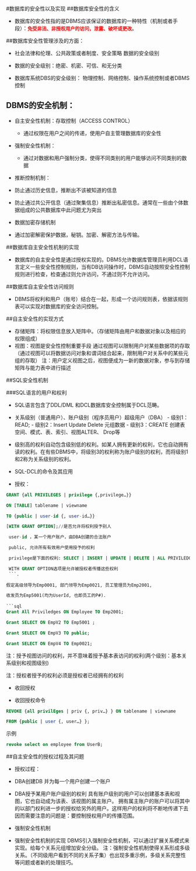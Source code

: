 #数据库的安全性以及实现
##数据库安全性的含义
 - 数据库的安全性指的是DBMS应该保证的数据库的一种特性（机制或者手段）：<strong><font color = "red" size = 2>免受非法、非授权用户的访问，泄露、破坏或更改</font></strong>。

##数据库安全性管理涉及的方面：

- 社会法律和伦理、公共政策或者制度、安全策略 数据的安全级别

- 数据的安全级别：绝密、机密、可信、和无分类

- 数据库系统DBS的安全级别： 物理控制、网络控制、操作系统控制或者DBMS控制

## DBMS的安全机制：

 - 自主安全性机制：存取控制（ACCESS CONTROL）

   - 通过权限在用户之间的传递，使用户自主管理数据库的安全性

- 强制安全性机制：

   - 通过对数据和用户强制分类，使得不同类别的用户能够访问不同类别的数据

- 推断控制机制：

 - 防止通过历史信息，推断出不该被知道的信息

 - 防止通过共公开信息（通过聚集信息）推断出私密信息。通常在一些由个体数据组成的公共数据库中此问题尤为突出

- 数据加密存储机制

 - 通过加密解密保护数据，秘钥。加密、解密方法与传输。


##数据库自主安全性机制的实现
 - 数据库的自主安全性是通过授权实现的。DBMS允许数据库管理员利用DCL语言定义一些安全性控制规则，当有DB访问操作时，DBMS自动按照安全性控制规则进行检查，检查通过则允许访问，不通过则不允许访问。

##数据库自主安全性访问规则
 - DBMS将权利和用户（账号）结合在一起，形成一个访问规则表，依据该规则表可以实现对数据库的安全访问控制。


##自主安全性的实现方式

- 存储矩阵：将权限信息放入矩阵中。（存储矩阵由用户和数据对象以及相应的权限组成）
- 视图：视图是安全性控制重要手段 通过视图可以限制用户对某些数据项的存取（通过视图可以将数据访问对象和谓词结合起来，限制用户对关系中的某些元组的存取）
注：用户定义视图之后，视图便成为一新的数据对象，参与到存储矩阵与能力表中进行描述

##SQL安全性机制

###SQL语言的用户和权利

- SQL语言包含了DDL/DML 和DCL数据库安全控制属于DCL范畴。

 - 关系级别（普通用户）、账户级别（程序员用户）超级用户（DBA）
		- 级别1：READ;
       - 级别2：Insert Update Delete 元组数据
       - 级别3：CREATE 创建表空间、模式、表、索引、视图ALTER、 Drop等

 - 级别高的权利自动包含级别低的权利。如某人拥有更新的权利，它也自动拥有读的权利。在有些DBMS中，将级别3的权利称为账户级别的权利，而将级别1和2称为关系级别的权利。

- SQL-DCL的命令及其应用

 - 授权：
 
```sql
GRANT {all PRIVILEGES | privilege {,privilege…}}

ON [TABLE] tablename | viewname

TO {public | user-id {, user-id…}}

[WITH GRANT OPTION];//是否允许将权利授予别人

 user-id ，某一个用户账户，由DBA创建的合法账户

 public, 允许所有有效用户使用授予的权利

 privilege是下面的权利: SELECT | INSERT | UPDATE | DELETE | ALL PRIVILEDGES

 WITH GRANT OPTION选项是允许被授权者传播这些权利
 ```. 
 
假定高级领导为Emp0001, 部门领导为Emp0021, 员工管理员为Emp2001,

收发员为Emp5001(均为UserId, 也即员工的P#). 
  
```sql 
Grant All Priviledges ON Employee TO Emp2001;

Grant SELECT ON EmpV2 TO Emp5001 ;

Grant SELECT ON EmpV3 TO public;

Grant SELECT ON EmpV4 TO Emp0021;
```

注：授予视图访问的权利，并不意味着授予基本表访问的权利(两个级别：基本关系级别和视图级别)

注：授权者授予的权利必须是授权者已经拥有的权利

- 收回授权

- 收回授权命令

```sql
REVOKE {all privilEges | priv {, priv…} } ON tablename | viewname

FROM {public | user {, user…} };

```
示例

```sql
revoke select on employee from UserB;
```

##自主安全性的授权过程及其问题

 - 授权过程：
  - DBA创建DB 并为每一个用户创建一个账户
  - DBA授予某用户账户级别的权利
	具有账户级别的用户可以创建基本表和视图，它也自动成为该表、该视图的属主账户。
拥有属主账户的账户可以将其中的以部门权利进一步的授权给另外的用户。这样用户的权利将不断地传递下去
因而需要注意的问题是：要控制授权用户的传播范围。

- 强制安全性机制
 - 强制安全性机制的实现
DBMS引入强制安全性机制，可以通过扩展关系模式来实现。给每个关系元组增加安全分级。
注：强制安全性机制使得关系形成多级关系。（不同级用户看到不同的关系子集）也出现多重示例，多级关系完整性等问题或者新的处理技巧。